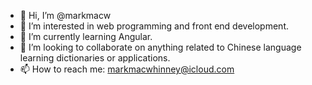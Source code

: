 - 👋 Hi, I’m @markmacw
- 👀 I’m interested in web programming and front end development.
- 🌱 I’m currently learning Angular.
- 💞️ I’m looking to collaborate on anything related to Chinese language learning dictionaries or applications.
- 📫 How to reach me: markmacwhinney@icloud.com

<!---
markmacw/markmacw is a ✨ special ✨ repository because its `README.md` (this file) appears on your GitHub profile.
You can click the Preview link to take a look at your changes.
--->
